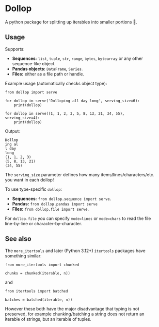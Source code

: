 # Dollop
A python package for splitting up iterables into smaller portions 🥣.

## Usage

Supports:
- **Sequences:** `list`, `tuple`, `str`, `range`, `bytes`, `bytearray` or any other sequence-like object.
- **Pandas objects:** `DataFrame`, `Series`.
- **Files:** either as a file path or handle.

Example usage (automatically checks object type):
```
from dollop import serve

for dollop in serve('Dolloping all day long', serving_size=6):
    print(dollop)

for dollop in serve((1, 1, 2, 3, 5, 8, 13, 21, 34, 55), serving_size=4):
    print(dollop)
```

Output:
```
Dollop
ing al
l day 
long
(1, 1, 2, 3)
(5, 8, 13, 21)
(34, 55)
```

The `serving_size` parameter defines how many items/lines/characters/etc. you want in each dollop!

To use type-specific `dollop`:
- **Sequences:** `from dollop.sequence import serve`.
- **Pandas:** `from dollop.pandas import serve`
- **Files:** `from dollop.file import serve`.

For `dollop.file` you can specify `mode=lines` or `mode=chars` to read the file line-by-line or character-by-character.


## See also

The `more_itertools` and later (Python 3.12+) `itertools` packages have something similar:

```
from more_itertools import chunked

chunks = chunked(iterable, n))
```

and

```
from itertools import batched

batches = batched(iterable, n))
```

However these both have the major disadvantage that typing is not preserved, for example chunking/batching a string does not return an iterable of strings, but an iterable of tuples.
